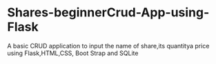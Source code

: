# Shares-beginnerCrud-App-using-Flask
A basic CRUD application to input the name of share,its quantitya price using Flask,HTML,CSS, Boot Strap and SQLite

